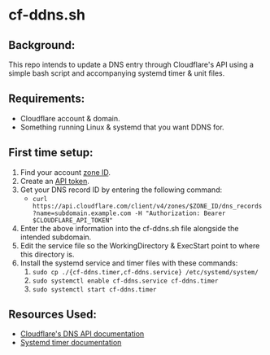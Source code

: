 # cf-ddns.sh
## Background:
This repo intends to update a DNS entry through Cloudflare's API using a simple bash script and accompanying systemd timer & unit files.

## Requirements:
- Cloudflare account & domain.
- Something running Linux & systemd that you want DDNS for.

## First time setup:
1. Find your account [zone ID](https://developers.cloudflare.com/fundamentals/setup/find-account-and-zone-ids/).
2. Create an [API token](https://developers.cloudflare.com/fundamentals/api/get-started/create-token/).
3. Get your DNS record ID by entering the following command:
    - `curl https://api.cloudflare.com/client/v4/zones/$ZONE_ID/dns_records?name=subdomain.example.com -H "Authorization: Bearer $CLOUDFLARE_API_TOKEN"`
4. Enter the above information into the cf-ddns.sh file alongside the intended subdomain.
5. Edit the service file so the WorkingDirectory & ExecStart point to where this directory is.
5. Install the systemd service and timer files with these commands:
    1. `sudo cp ./{cf-ddns.timer,cf-ddns.service} /etc/systemd/system/`
    2. `sudo systemctl enable cf-ddns.service cf-ddns.timer`
    3. `sudo systemctl start cf-ddns.timer`

## Resources Used:
 - [Cloudflare's DNS API documentation](https://developers.cloudflare.com/api/resources/dns/subresources/records/methods/edit/)
 - [Systemd timer documentation](https://documentation.suse.com/smart/systems-management/html/systemd-working-with-timers/index.html)
